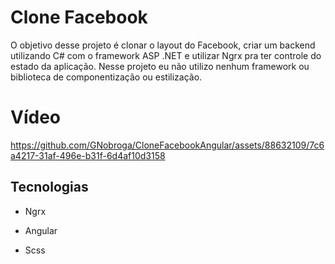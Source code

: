 # Clone Facebook

O objetivo desse projeto é clonar o layout do Facebook, criar um backend utilizando C# com o framework ASP .NET e utilizar Ngrx pra ter controle do estado da aplicação. Nesse projeto eu não utilizo nenhum framework ou biblioteca de componentização ou estilização.

# Vídeo

https://github.com/GNobroga/CloneFacebookAngular/assets/88632109/7c6a4217-31af-496e-b31f-6d4af10d3158


## Tecnologias

- Ngrx

- Angular

- Scss

